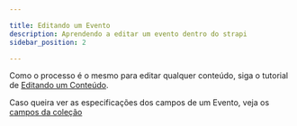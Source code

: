 ```yaml
---

title: Editando um Evento
description: Aprendendo a editar um evento dentro do strapi
sidebar_position: 2

---
```


Como o processo é o mesmo para editar qualquer conteúdo, siga o tutorial de [Editando um Conteúdo](/docs/strapi/iniciando-gerenciamento#editando-um-conteúdo).


Caso queira ver as especificações dos campos de um Evento, veja os [campos da coleção](/docs/strapi/eventos/criar.md#campos)